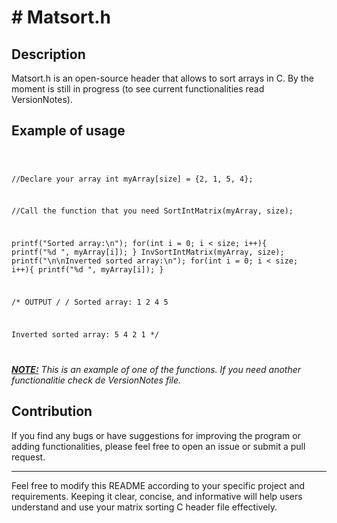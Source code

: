<h1> # Matsort.h </h1>
<h2>Description</h2>
Matsort.h is an open-source header that allows to sort arrays in C. By the moment
is still in progress (to see current functionalities read VersionNotes).
<h2>Example of usage</h2>

<code>
  
  //Declare your array
  int myArray[size] = {2, 1, 5, 4};
  
  //Call the function that you need
  SortIntMatrix(myArray, size);
  
  printf("Sorted array:\n");
  for(int i = 0; i < size; i++){
    printf("%d ", myArray[i]);
  }
  InvSortIntMatrix(myArray, size);
  printf("\n\nInverted sorted array:\n");
  for(int i = 0; i < size; i++){
    printf("%d ", myArray[i]);
  }

  /* OUTPUT */
  /*
  Sorted array:
  1 2 4 5

  Inverted sorted array:
  5 4 2 1
  */
  
</code>

<p><b><u><i>NOTE:</u></b> This is an example of one of the functions. If you need another functionalitie check de VersionNotes file.</i></p>

<h2>Contribution</h2>
If you find any bugs or have suggestions for improving the program or adding functionalities, please feel free to open an issue or submit a pull request.

<hr>

Feel free to modify this README according to your specific project and requirements. Keeping it clear, concise, and informative will help users understand and use your matrix sorting C header file effectively.
